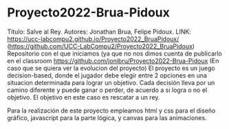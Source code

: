 # Proyecto2022-Brua-Pidoux

Título: Salve al Rey.
Autores: Jonathan Brua, Felipe Pidoux.
LINK: https://ucc-labcompu2.github.io/Proyecto2022_BruaPidoux/
(https://github.com/UCC-LabCompu2/Proyecto2022_BruaPidoux)
Repositorio con el que iniciamos (ya que no nos dimos cuenta de publicarlo en el classroom https://github.com/jonibru/Proyecto2022-Brua-Pidoux
(En caso que se quiera ver la evolucion del proyecto)
El proyecto es un juego decision-based, donde el jugador debe elegir entre 2 opciones en una situacion determinada para lograr un objetivo.
Cada decisión lleva por un camino diferente y puede ganar o perder, de acuerdo a si logra o no el objetivo. El objetivo en este caso es rescatar a un rey.

Para la realización de este proyecto empleamos html y css para el diseño gráfico, javascript para la parte lógica, y canvas para las animaciones.
